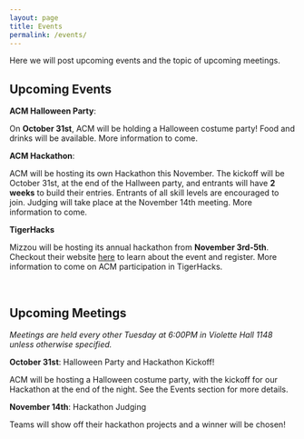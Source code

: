 ```yaml
---
layout: page
title: Events
permalink: /events/
---
```


Here we will post upcoming events and the topic of upcoming meetings. 



## Upcoming Events

**ACM Halloween Party**: 

On **October 31st**, ACM will be holding a Halloween costume party! Food and drinks will be available. More information to come. 

**ACM Hackathon**: 

ACM will be hosting its own Hackathon this November. The kickoff will be October 31st, at the end of the Hallween party, and entrants will have **2 weeks** to build their entries. Entrants of all skill levels are encouraged to join. Judging will take place at the November 14th meeting. More information to come. 

**TigerHacks**

Mizzou will be hosting its annual hackathon from **November 3rd-5th**. Checkout their website [here][TH] to learn about the event and register. More information to come on ACM participation in TigerHacks. 


<br/>


## Upcoming Meetings

*Meetings are held every other Tuesday at 6:00PM in Violette Hall 1148 unless otherwise specified.*

**October 31st**: Halloween Party and Hackathon Kickoff!

ACM will be hosting a Halloween costume party, with the kickoff for our Hackathon at the end of the night. See the Events section for more details. 

**November 14th**: Hackathon Judging

Teams will show off their hackathon projects and a winner will be chosen!


[HT]: {{site.baseurl}}/hacktruman/
[HI]: https://hackisu.org
[SH]: https://hackathon.mst.edu
[RT]: https://www.eventbrite.com/e/shamhacks-2018-tickets-39820147132
[BI]: https://bsidesiowa.com
[HUI]: https://bigdata.uiowa.edu/
[TH]: http://tigerhacks.missouri.edu/
[prereg]: https://docs.google.com/forms/d/e/1FAIpQLSchsn5GW4XCcQAdmWlcy_RlRr8HXViZeXF0hDagANh5dkHEhQ/viewform
[S&T]: https://pickhacks.io/
[S&T_location]: https://www.google.com/maps/place/Havener+Center/@38.1959288,-91.9552169,9z/data=!4m5!3m4!1s0x87da54c8a1cb72e5:0x5433f63da26259b6!8m2!3d37.9548037!4d-91.7763536?shorturl=1
[SO]: https://www.soinc.org/game-b